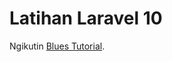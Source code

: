 # Latihan Laravel 10

Ngikutin [Blues Tutorial](https://www.youtube.com/watch?v=dorBomRR0Sg&list=PLRx0OlyTshRaeJxdgrbHDxQOe8z_Sixhd&index=1&pp=iAQB).  